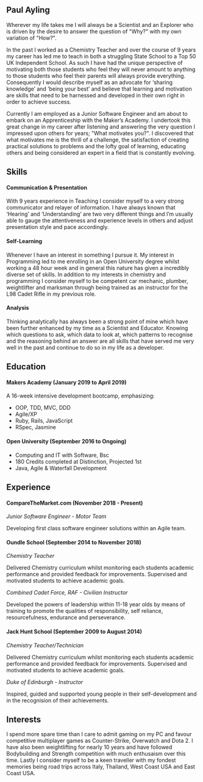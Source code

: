 ## Paul Ayling

Wherever my life takes me I will always be a Scientist and an Explorer who is driven by the desire to answer the question of "Why?" with my own variation of "How?". 

In the past I worked as a Chemistry Teacher and over the course of 9 years my career has led me to teach in both a struggling State School to a Top 50 UK Independent School. As such I have had the unique perspective of motivating both those students who feel they will never amount to anything to those students who feel their parents will always provide everything. Consequently I would describe myself as an advocate for ‘sharing knowledge’ and ‘being your best’ and believe that learning and motivation are skills that need to be harnessed and developed in their own right in order to achieve success.

Currently I am employed as a Junior Software Engineer and am about to embark on an Apprenticeship with the Maker’s Academy. I undertook this great change in my career after listening and answering the very question I impressed upon others for years; "What motivates you?". I discovered that what motivates me is the thrill of a challenge, the satisfaction of creating practical solutions to problems and the lofty goal of learning, educating others and being considered an expert in a field that is constantly evolving.

## Skills

#### Communication & Presentation

With 9 years experience in Teaching I consider myself to a very strong communicator and relayer of information. I have always known that ‘Hearing’ and ‘Understanding’ are two very different things and I’m usually able to gauge the attentiveness and experience levels in others and adjust presentation style and pace accordingly.

#### Self-Learning

Whenever I have an interest in something I pursue it. My interest in Programming led to me enrolling in an Open University degree whilst working a 48 hour week and in general this nature has given a incredibly diverse set of skills. In addition to my interests in chemistry and programming I consider myself to be competent car mechanic, plumber, weightlifter and marksman through being trained as an instructor for the L98 Cadet Rifle in my previous role.

#### Analysis

Thinking analytically has always been a strong point of mine which have been further enhanced by my time as a Scientist and Educator. Knowing which questions to ask, which data to look at, which patterns to recognise and the reasoning behind an answer are all skills that have served me very well in the past and continue to do so in my life as a developer.

## Education

#### Makers Academy (January 2019 to April 2019)

A 16-week intensive development bootcamp, emphasizing:
- OOP, TDD, MVC, DDD
- Agile/XP
- Ruby, Rails, JavaScript
- RSpec, Jasmine

#### Open University (September 2016 to Ongoing)

- Computing and IT with Software, Bsc
- 180 Credits completed at Distinction, Projected 1st
- Java, Agile & Waterfall Development

## Experience

#### CompareTheMarket.com (November 2018 - Present)
*Junior Software Engineer - Motor Team*

Developing first class software engineer solutions within an Agile team.

#### Oundle School (September 2014 to November 2018)  
*Chemistry Teacher*

Delivered Chemistry curriculum whilst monitoring each students academic performance and provided feedback for improvements. Supervised and motivated students to achieve academic goals.

*Combined Cadet Force, RAF - Civilian Instructor*

Developed the powers of leadership within 11-18 year olds by means of training to promote the qualities of responsibility, self reliance, resourcefulness, endurance and perseverance.

#### Jack Hunt School (September 2009 to August 2014)   
*Chemistry Teacher/Technician*

Delivered Chemistry curriculum whilst monitoring each students academic performance and provided feedback for improvements. Supervised and motivated students to achieve academic goals.

*Duke of Edinburgh - Instructor*

Inspired, guided and supported young people in their self-development and in the recognision of their achievements.

## Interests

I spend more spare time than I care to admit gaming on my PC and favour competitive multiplayer games as Counter-Strike, Overwatch and Dota 2. I have also been weightlifting for nearly 10 years and have followed Bodybuilding and Strength competition with much enthusaism over this time. Lastly I consider myself to be a keen traveller with my fondest memories being road trips across Italy, Thailand, West Coast USA and East Coast USA.
